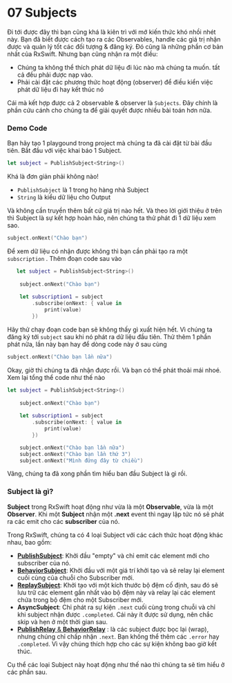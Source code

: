 # 07 Subjects

Đi tới được đây thì bạn cũng khá là kiên trì với mớ kiến thức khó nhồi nhét này. Bạn đã biết được cách tạo ra các Observables, handle các giá trị nhận được và quản lý tốt các đối tượng & đăng ký. Đó cũng là những phần cơ bản nhất của RxSwift. Nhưng bạn cũng nhận ra một điều:

* Chúng ta không thể thích phát dữ liệu đi lúc nào mà chúng ta muốn. tất cả đều phải được nạp vào.
* Phải cài đặt các phương thức hoạt động (observer) để điều kiển việc phát dữ liệu đi hay kết thúc nó

Cái mà kết hợp được cả 2 observable & observer là `Subjects`. Đây chính là phần cứu cánh cho chúng ta để giải quyết được nhiều bài toán hơn nữa.

### Demo Code

Bạn hãy tạo 1 playgound trong project mà chúng ta đã cài đặt từ bài đầu tiên. Bắt đầu với việc khai báo 1 Subject.

```swift
let subject = PublishSubject<String>()
```

Khá là đơn giản phải không nào!

* `PublishSubject` là 1 trong họ hàng nhà Subject
* `String` là kiểu dữ liệu cho Output

Và không cần truyền thêm bất cứ giá trị nào hết. Và theo lời giới thiệu ở trên thì Subject là sự kết hợp hoàn hảo, nên chúng ta thử phát đi 1 dữ liệu xem sao.

```swift
subject.onNext("Chào bạn")
```

Để xem dữ liệu có nhận được không thì bạn cần phải tạo ra một `subscription` . Thêm đoạn code sau vào

```swift
   let subject = PublishSubject<String>()
    
    subject.onNext("Chào bạn")
    
    let subscription1 = subject
        .subscribe(onNext: { value in
            print(value)
        })
```

Hãy thử chạy đoạn code bạn sẽ không thấy gì xuất hiện hết. Vì chúng ta đăng ký tới `subject` sau khi nó phát ra dữ liệu đầu tiên. Thử thêm 1 phần phát nữa, lần này bạn hay để dòng code này ở sau cùng

```swift
subject.onNext("Chào bạn lần nữa")
```

Okay, giờ thì chúng ta đã nhận được rồi. Và bạn có thể phát thoải mái nhoé. Xem lại tổng thể code như thế nào

```swift
let subject = PublishSubject<String>()
    
    subject.onNext("Chào bạn")
    
    let subscription1 = subject
        .subscribe(onNext: { value in
            print(value)
        })

    subject.onNext("Chào bạn lần nữa")
    subject.onNext("Chào bạn lần thứ 3")
    subject.onNext("Mình đứng đây từ chiều")
```

Vâng, chúng ta đã xong phần tìm hiểu ban đầu Subject là gì rồi.

### Subject là gì?

**Subject** trong RxSwift hoạt động như vừa là một **Observable**, vừa là một **Observer**. Khi một **Subject** nhận một **.next** event thì ngay lập tức nó sẽ phát ra các emit cho các **subscriber** của nó.

Trong RxSwift, chúng ta có 4 loại Subject với các cách thức hoạt động khác nhau, bao gồm:

- **[PublishSubject](071_PublishSubjects.md)**: Khởi đầu "empty" và chỉ emit các element mới cho subscriber của nó.
- [**BehaviorSubject**](072_BehaviorSubjects.md): Khởi đầu với một giá trí khởi tạo và sẽ relay lại element cuối cùng của chuỗi cho Subscriber mới.
- [**ReplaySubject**](073_ReplaySubjects.md): Khởi tạo với một kích thước bộ đệm cố định, sau đó sẽ lưu trữ các element gần nhất vào bộ đệm này và relay lại các element chứa trong bộ đệm cho một Subscriber mới.
- **AsyncSubject**: Chỉ phát ra sự kiện `.next` cuối cùng trong chuỗi và chỉ khi subject nhận được `.completed`. Cái này ít được sử dụng, nên chắc skip và hẹn ở một thời gian sau.
- [**PublishRelay** & **BehaviorRelay**](074_Relays.md) : là các subject được bọc lại (wrap), nhưng chúng chỉ chấp nhận `.next`. Bạn không thể thêm các `.error` hay `.completed`. Vì vậy chúng thích hợp cho các sự kiện không bao giờ kết thúc.

Cụ thể các loại Subject này hoạt động như thế nào thì chúng ta sẽ tìm hiểu ở các phần sau.

